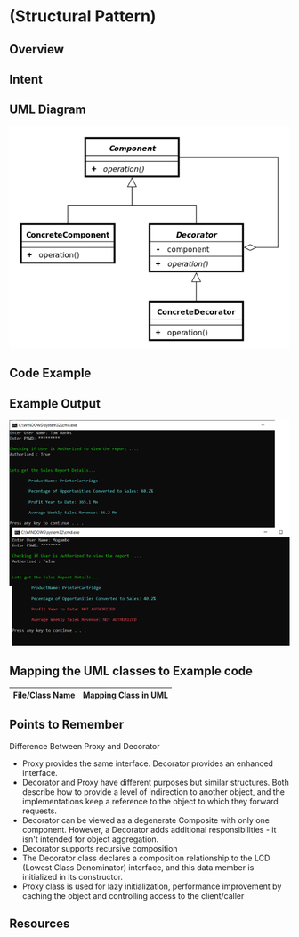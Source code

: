 # (Structural Pattern)

## Overview

## Intent

## UML Diagram
![plot](./decorator.png)

## Code Example

## Example Output
![output](decorator_output.png)

## Mapping the UML classes to Example code
| **File/Class Name** | **Mapping Class in UML**  |
| :-----: | :-: |

## Points to Remember
Difference Between Proxy and Decorator
 - Proxy provides the same interface. Decorator provides an enhanced interface.
- Decorator and Proxy have different purposes but similar structures. Both describe how to provide a level of indirection to another object, and the implementations keep a reference to the object to which they forward requests.
- Decorator can be viewed as a degenerate Composite with only one component. However, a Decorator adds additional responsibilities - it isn't intended for object aggregation.
- Decorator supports recursive composition
- The Decorator class declares a composition relationship to the LCD (Lowest Class Denominator) interface, and this data member is initialized in its constructor.
- Proxy class is used for lazy initialization, performance improvement by caching the object and controlling access to the client/caller

## Resources
